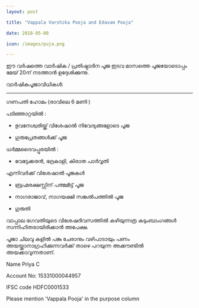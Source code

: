 ```yaml
---
layout: post

title: "Vappala Varshika Pooja and Edavam Pooja"

date: 2018-05-08

icon: /images/puja.png

---
```


ഈ വർഷത്തെ വാർഷിക / പ്രതിഷ്ഠാദിന പൂജ ഇടവ മാസത്തെ പൂജയോടൊപ്പം മേയ് 20ന് നടത്താൻ ഉദ്ദേശിക്കുന്നു.

വാർഷികപൂജാവിധികൾ:

-------------------------------------------

ഗണപതി ഹോമം (രാവിലെ 6 മണി )

പടിഞ്ഞാറ്റയിൽ :

- ഭുവനേശ്വരിയ്ക്ക് വിശേഷാൽ നിവേദ്യങ്ങളോടെ പൂജ

- ഗുരുപ്രേതങ്ങൾക്ക് പൂജ

ധർമ്മദൈവപ്പുരയിൽ :

- വേട്ടേക്കരൻ, ഭദ്രകാളി, കിരാത പാർവ്വതി

എന്നിവർക്ക് വിശേഷാൽ പൂജകൾ

- ബ്രഹ്മരക്ഷസ്സിന് പത്മമിട്ട് പൂജ

- നാഗരാജാവ്, നാഗയക്ഷി സങ്കൽപത്തിൽ പൂജ

- ഗുരുതി

വാപ്പാല ഭഗവതിയുടെ വിശേഷദിവസത്തിൽ കഴിയുന്നത്ര കുടുംബാംഗങ്ങൾ സന്നിഹിതരായിരിക്കാൻ അപേക്ഷ.

പൂജാ ചിലവു കളിൽ പങ്കു ചേരാനും വഴിപാടായും പണം അയയ്ക്കാനാഗ്രഹിക്കുന്നവർക്ക് താഴെ പറയുന്ന അക്കൗണ്ടിൽ അയക്കാവുന്നതാണ്.

Name Priya C

Account No: 15331000044957

IFSC code HDFC0001533

Please mention 'Vappala Pooja' in the purpose column
